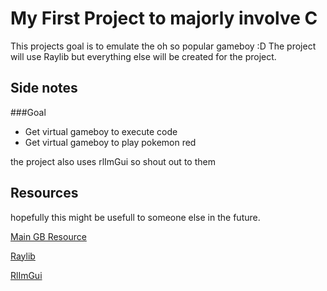 
# My First Project to majorly involve C

This projects goal is to emulate the oh so popular gameboy :D
The project will use Raylib but everything else will be created for the project.

## Side notes

###Goal
- Get virtual gameboy to execute code
- Get virtual gameboy to play pokemon red

the project also uses rlImGui so shout out to them

## Resources

hopefully this might be usefull to someone else in the future.

[Main GB Resource](https://github.com/gb-archive/salvage/blob/master/misc/8bit_wonderland.pdf)

[Raylib](https://github.com/raysan5/raylib)

[RlImGui](https://github.com/raylib-extras/rlImGui)
